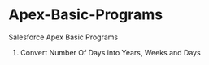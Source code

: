 # Apex-Basic-Programs
Salesforce Apex Basic Programs

1. Convert Number Of Days into Years, Weeks and Days

